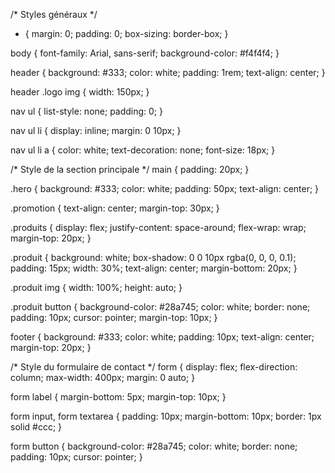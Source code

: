 /* Styles généraux */
* {
    margin: 0;
    padding: 0;
    box-sizing: border-box;
}

body {
    font-family: Arial, sans-serif;
    background-color: #f4f4f4;
}

header {
    background: #333;
    color: white;
    padding: 1rem;
    text-align: center;
}

header .logo img {
    width: 150px;
}

nav ul {
    list-style: none;
    padding: 0;
}

nav ul li {
    display: inline;
    margin: 0 10px;
}

nav ul li a {
    color: white;
    text-decoration: none;
    font-size: 18px;
}

/* Style de la section principale */
main {
    padding: 20px;
}

.hero {
    background: #333;
    color: white;
    padding: 50px;
    text-align: center;
}

.promotion {
    text-align: center;
    margin-top: 30px;
}

.produits {
    display: flex;
    justify-content: space-around;
    flex-wrap: wrap;
    margin-top: 20px;
}

.produit {
    background: white;
    box-shadow: 0 0 10px rgba(0, 0, 0, 0.1);
    padding: 15px;
    width: 30%;
    text-align: center;
    margin-bottom: 20px;
}

.produit img {
    width: 100%;
    height: auto;
}

.produit button {
    background-color: #28a745;
    color: white;
    border: none;
    padding: 10px;
    cursor: pointer;
    margin-top: 10px;
}

footer {
    background: #333;
    color: white;
    padding: 10px;
    text-align: center;
    margin-top: 20px;
}

/* Style du formulaire de contact */
form {
    display: flex;
    flex-direction: column;
    max-width: 400px;
    margin: 0 auto;
}

form label {
    margin-bottom: 5px;
    margin-top: 10px;
}

form input, form textarea {
    padding: 10px;
    margin-bottom: 10px;
    border: 1px solid #ccc;
}

form button {
    background-color: #28a745;
    color: white;
    border: none;
    padding: 10px;
    cursor: pointer;
}